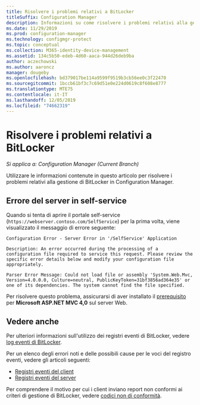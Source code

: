 ```yaml
---
title: Risolvere i problemi relativi a BitLocker
titleSuffix: Configuration Manager
description: Informazioni su come risolvere i problemi relativi alla gestione di BitLocker in Configuration Manager
ms.date: 11/29/2019
ms.prod: configuration-manager
ms.technology: configmgr-protect
ms.topic: conceptual
ms.collection: M365-identity-device-management
ms.assetid: 134c5b50-edeb-4d60-aaca-944d26deb9ba
author: aczechowski
ms.author: aaroncz
manager: dougeby
ms.openlocfilehash: bd379017be114a9599f9519b3cb56ee0c3f22470
ms.sourcegitcommit: 1bccb61bf3c7c69d51e0e224d0619c8f608e8777
ms.translationtype: MTE75
ms.contentlocale: it-IT
ms.lasthandoff: 12/05/2019
ms.locfileid: "74662319"
---
```

# <a name="troubleshoot-bitlocker"></a>Risolvere i problemi relativi a BitLocker

*Si applica a: Configuration Manager (Current Branch)*

Utilizzare le informazioni contenute in questo articolo per risolvere i problemi relativi alla gestione di BitLocker in Configuration Manager.

## <a name="server-error-in-self-service"></a>Errore del server in self-service

Quando si tenta di aprire il portale self-service (`https://webserver.contoso.com/SelfService`) per la prima volta, viene visualizzato il messaggio di errore seguente:

``` error
Configuration Error - Server Error in '/SelfService' Application

Description: An error occurred during the processing of a configuration file required to service this request. Please review the specific error details below and modify your configuration file appropriately.

Parser Error Message: Could not load file or assembly 'System.Web.Mvc, Version=4.0.0.0, Culture=neutral, PublicKeyToken=31bf3856ad364e35' or one of its dependencies. The system cannot find the file specified.
```

Per risolvere questo problema, assicurarsi di aver installato il [prerequisito](/configmgr/protect/plan-design/bitlocker-management#prerequisites) per **Microsoft ASP.NET MVC 4,0** sul server Web.

## <a name="see-also"></a>Vedere anche

Per ulteriori informazioni sull'utilizzo dei registri eventi di BitLocker, vedere [log eventi di BitLocker](/configmgr/protect/tech-ref/bitlocker/about-event-logs).

Per un elenco degli errori noti e delle possibili cause per le voci del registro eventi, vedere gli articoli seguenti:

- [Registri eventi del client](/configmgr/protect/tech-ref/bitlocker/client-event-logs)
- [Registri eventi del server](/configmgr/protect/tech-ref/bitlocker/server-event-logs)

Per comprendere il motivo per cui i client inviano report non conformi ai criteri di gestione di BitLocker, vedere [codici non di conformità](/configmgr/protect/tech-ref/bitlocker/non-compliance-codes).
